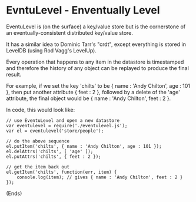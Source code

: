 # EvntuLevel - Enventually Level #

EventuLevel is (on the surface) a key/value store but is the cornerstone of an eventually-consistent distributed
key/value store.

It has a similar idea to Dominic Tarr's "crdt", except everything is stored in LevelDB (using Rod Vagg's LevelUp).

Every operation that happens to any item in the datastore is timestamped and therefore the history of any object can be
replayed to produce the final result.

For example, if we set the key 'chilts' to be { name : 'Andy Chilton', age : 101 }, then put another attribute { feet :
2 }, followed by a delete of the 'age' attribute, the final object would be { name : 'Andy Chilton', feet : 2 }.

In code, this would look like:

```
// use EventuLevel and open a new datastore
var eventulevel = require('./eventulevel.js');
var el = eventulevel('store/people');

// do the above sequence
el.putItem('chilts', { name : 'Andy Chilton', age : 101 });
el.delAttrs('chilts', [ 'age' ]);
el.putAttrs('chilts', { feet : 2 });

// get the item back out
el.getItem('chilts', function(err, item) {
    console.log(item); // gives { name : 'Andy Chilton', feet : 2 }
});
```

(Ends)
